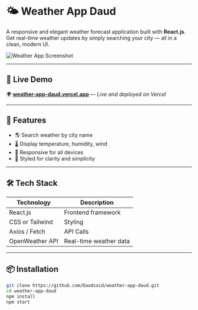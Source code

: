 # 🌤️ Weather App Daud

A responsive and elegant weather forecast application built with **React.js**. Get real-time weather updates by simply searching your city — all in a clean, modern UI.

![Weather App Screenshot](https://your-screenshot-link-if-any.png)

---

## 🚀 Live Demo

🌍 **[weather-app-daud.vercel.app](https://weather-app-daud.vercel.app)** — *Live and deployed on Vercel*

---

## 🧠 Features

- 🌎 Search weather by city name
- 🌡️ Display temperature, humidity, wind
- 📍 Responsive for all devices
- 🎨 Styled for clarity and simplicity

---

## 🛠️ Tech Stack

| Technology      | Description                  |
|----------------|------------------------------|
| React.js        | Frontend framework           |
| CSS or Tailwind | Styling                      |
| Axios / Fetch   | API Calls                    |
| OpenWeather API | Real-time weather data       |

---

## 📦 Installation

```bash
git clone https://github.com/Daudsaid/weather-app-daud.git
cd weather-app-daud
npm install
npm start
